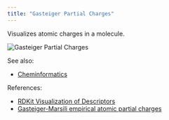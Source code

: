 ```yaml
---
title: "Gasteiger Partial Charges"
---
```


Visualizes atomic charges in a molecule.

![Gasteiger Partial Charges](../../../uploads/chem/gasteiger-charges.png "Gasteiger Partial Charges")

See also:

* [Cheminformatics](../cheminformatics.md)

References:

* [RDKit Visualization of Descriptors](https://www.rdkit.org/docs/GettingStartedInPython.html#visualization-of-descriptors)
* [Gasteiger-Marsili empirical atomic partial charges](https://www.codessa-pro.com/descriptors/electrostatic/gmc.htm)
